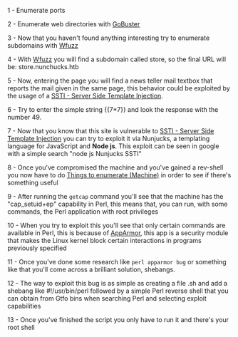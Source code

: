 1 - Enumerate ports

2 - Enumerate web directories with [GoBuster](</General Info/Tools/Enumeracion/Gobuster.md>)

3 - Now that you haven't found anything interesting try to enumerate subdomains with [Wfuzz](</General Info/Tools/Enumeracion/Wfuzz.md>)

4 - With [Wfuzz](</General Info/Tools/Enumeracion/Wfuzz.md>) you will find a subdomain called store, so the final URL will be: store.nunchucks.htb

5 - Now, entering the page you will find a news teller mail textbox that reports the mail given in the same page, this behavior could be exploited by the usage of a [SSTI - Server Side Template Injection](</General Info/Tecnologias Web/Ataques/SSTI - Server Side Template Injection.md>).

6 - Try to enter the simple string {{7\*7}} and look the response with the number 49.

7 - Now that you know that this site is vulnerable to [SSTI - Server Side Template Injection](</General Info/Tecnologias Web/Ataques/SSTI - Server Side Template Injection.md>) you can try to exploit it via Nunjucks, a templating language for JavaScript and __Node js__. This exploit can be seen in google with a simple search "node js Nunjucks SSTI"

8 - Once you've compromised the machine and you've gained a rev-shell you now have to do [Things to enumerate (Machine)](</General Info/Enumeration/Things to enumerate (Machine).md>) in order to see if there's something useful

9 - After running the `getcap` command you'll see that the machine has the "cap_setuid+ep" capability in Perl, this means that, you can run, with some commands, the Perl application with root privileges

10 - When you try to exploit this you'll see that only certain commands are available in Perl, this is because of [AppArmor](</General Info/Tecnologias/Linux Sec Modules/AppArmor.md>), this app is a security module that makes the Linux kernel block certain interactions in programs previously specified

11 - Once you've done some research like `perl apparmor bug` or something like that you'll come across a brilliant solution, shebangs.

12 - The way to exploit this bug is as simple as creating a file .sh and add a shebang like #!/usr/bin/perl followed by a simple Perl reverse shell that you can obtain from Gtfo bins when searching Perl and selecting exploit capabilities

13 - Once you've finished the script you only have to run it and there's your root shell